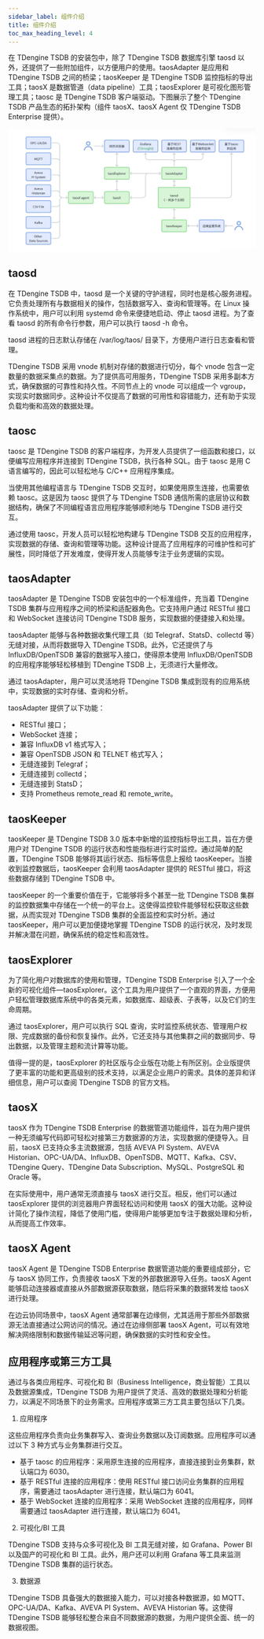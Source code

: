 ```yaml
---
sidebar_label: 组件介绍
title: 组件介绍
toc_max_heading_level: 4
---
```


在 TDengine TSDB 的安装包中，除了 TDengine TSDB 数据库引擎 taosd 以外，还提供了一些附加组件，以方便用户的使用。taosAdapter 是应用和 TDengine TSDB 之间的桥梁；taosKeeper 是 TDengine TSDB 监控指标的导出工具；taosX 是数据管道（data pipeline）工具；taosExplorer 是可视化图形管理工具；taosc 是 TDengine TSDB 客户端驱动。下图展示了整个 TDengine TSDB 产品生态的拓扑架构（组件 taosX、taosX Agent 仅 TDengine TSDB Enterprise 提供）。

![TDengine TSDB 产品生态拓扑架构](./tdengine-topology.png)

## taosd

在 TDengine TSDB 中，taosd 是一个关键的守护进程，同时也是核心服务进程。它负责处理所有与数据相关的操作，包括数据写入、查询和管理等。在 Linux 操作系统中，用户可以利用 systemd 命令来便捷地启动、停止 taosd 进程。为了查看 taosd 的所有命令行参数，用户可以执行 taosd -h 命令。

taosd 进程的日志默认存储在 /var/log/taos/ 目录下，方便用户进行日志查看和管理。

TDengine TSDB 采用 vnode 机制对存储的数据进行切分，每个 vnode 包含一定数量的数据采集点的数据。为了提供高可用服务，TDengine TSDB 采用多副本方式，确保数据的可靠性和持久性。不同节点上的 vnode 可以组成一个 vgroup，实现实时数据同步。这种设计不仅提高了数据的可用性和容错能力，还有助于实现负载均衡和高效的数据处理。

## taosc

taosc 是 TDengine TSDB 的客户端程序，为开发人员提供了一组函数和接口，以便编写应用程序并连接到 TDengine TSDB，执行各种 SQL。由于 taosc 是用 C 语言编写的，因此可以轻松地与 C/C++ 应用程序集成。

当使用其他编程语言与 TDengine TSDB 交互时，如果使用原生连接，也需要依赖 taosc。这是因为 taosc 提供了与 TDengine TSDB 通信所需的底层协议和数据结构，确保了不同编程语言应用程序能够顺利地与 TDengine TSDB 进行交互。

通过使用 taosc，开发人员可以轻松地构建与 TDengine TSDB 交互的应用程序，实现数据的存储、查询和管理等功能。这种设计提高了应用程序的可维护性和可扩展性，同时降低了开发难度，使得开发人员能够专注于业务逻辑的实现。

## taosAdapter

taosAdapter 是 TDengine TSDB 安装包中的一个标准组件，充当着 TDengine TSDB 集群与应用程序之间的桥梁和适配器角色。它支持用户通过 RESTful 接口和 WebSocket 连接访问 TDengine TSDB 服务，实现数据的便捷接入和处理。

taosAdapter 能够与各种数据收集代理工具（如 Telegraf、StatsD、collectd 等）无缝对接，从而将数据导入 TDengine TSDB。此外，它还提供了与 InfluxDB/OpenTSDB 兼容的数据写入接口，使得原本使用 InfluxDB/OpenTSDB 的应用程序能够轻松移植到 TDengine TSDB 上，无须进行大量修改。

通过 taosAdapter，用户可以灵活地将 TDengine TSDB 集成到现有的应用系统中，实现数据的实时存储、查询和分析。

taosAdapter 提供了以下功能：
- RESTful 接口；
- WebSocket 连接；
- 兼容 InfluxDB v1 格式写入；
- 兼容 OpenTSDB JSON 和 TELNET 格式写入；
- 无缝连接到 Telegraf；
- 无缝连接到 collectd；
- 无缝连接到 StatsD；
- 支持 Prometheus remote_read 和 remote_write。

## taosKeeper

taosKeeper 是 TDengine TSDB 3.0 版本中新增的监控指标导出工具，旨在方便用户对 TDengine TSDB 的运行状态和性能指标进行实时监控。通过简单的配置，TDengine TSDB 能够将其运行状态、指标等信息上报给 taosKeeper。当接收到监控数据后，taosKeeper 会利用 taosAdapter 提供的 RESTful 接口，将这些数据存储到 TDengine TSDB 中。

taosKeeper 的一个重要价值在于，它能够将多个甚至一批 TDengine TSDB 集群的监控数据集中存储在一个统一的平台上。这使得监控软件能够轻松获取这些数据，从而实现对 TDengine TSDB 集群的全面监控和实时分析。通过 taosKeeper，用户可以更加便捷地掌握 TDengine TSDB 的运行状况，及时发现并解决潜在问题，确保系统的稳定性和高效性。

## taosExplorer

为了简化用户对数据库的使用和管理，TDengine TSDB Enterprise 引入了一个全新的可视化组件—taosExplorer。这个工具为用户提供了一个直观的界面，方便用户轻松管理数据库系统中的各类元素，如数据库、超级表、子表等，以及它们的生命周期。

通过 taosExplorer，用户可以执行 SQL 查询，实时监控系统状态、管理用户权限、完成数据的备份和恢复操作。此外，它还支持与其他集群之间的数据同步、导出数据，以及管理主题和流计算等功能。

值得一提的是，taosExplorer 的社区版与企业版在功能上有所区别。企业版提供了更丰富的功能和更高级别的技术支持，以满足企业用户的需求。具体的差异和详细信息，用户可以查阅 TDengine TSDB 的官方文档。

## taosX

taosX 作为 TDengine TSDB Enterprise 的数据管道功能组件，旨在为用户提供一种无须编写代码即可轻松对接第三方数据源的方法，实现数据的便捷导入。目前，taosX 已支持众多主流数据源，包括 AVEVA PI System、AVEVA Historian、OPC-UA/DA、InfluxDB、OpenTSDB、MQTT、Kafka、CSV、TDengine Query、TDengine Data Subscription、MySQL、PostgreSQL 和 Oracle 等。

在实际使用中，用户通常无须直接与 taosX 进行交互。相反，他们可以通过 taosExplorer 提供的浏览器用户界面轻松访问和使用 taosX 的强大功能。这种设计简化了操作流程，降低了使用门槛，使得用户能够更加专注于数据处理和分析，从而提高工作效率。

## taosX Agent

taosX Agent 是 TDengine TSDB Enterprise 数据管道功能的重要组成部分，它与 taosX 协同工作，负责接收 taosX 下发的外部数据源导入任务。taosX Agent 能够启动连接器或直接从外部数据源获取数据，随后将采集的数据转发给 taosX 进行处理。

在边云协同场景中，taosX Agent 通常部署在边缘侧，尤其适用于那些外部数据源无法直接通过公网访问的情况。通过在边缘侧部署 taosX Agent，可以有效地解决网络限制和数据传输延迟等问题，确保数据的实时性和安全性。

## 应用程序或第三方工具

通过与各类应用程序、可视化和 BI（Business Intelligence，商业智能）工具以及数据源集成，TDengine TSDB 为用户提供了灵活、高效的数据处理和分析能力，以满足不同场景下的业务需求。应用程序或第三方工具主要包括以下几类。

1. 应用程序

这些应用程序负责向业务集群写入、查询业务数据以及订阅数据。应用程序可以通过以下 3 种方式与业务集群进行交互。
- 基于 taosc 的应用程序：采用原生连接的应用程序，直接连接到业务集群，默认端口为 6030。
- 基于 RESTful 连接的应用程序：使用 RESTful 接口访问业务集群的应用程序，需要通过 taosAdapter 进行连接，默认端口为 6041。
- 基于 WebSocket 连接的应用程序：采用 WebSocket 连接的应用程序，同样需要通过 taosAdapter 进行连接，默认端口为 6041。

2. 可视化/BI 工具

TDengine TSDB 支持与众多可视化及 BI 工具无缝对接，如 Grafana、Power BI 以及国产的可视化和 BI 工具。此外，用户还可以利用 Grafana 等工具来监测 TDengine TSDB 集群的运行状态。

3. 数据源

TDengine TSDB 具备强大的数据接入能力，可以对接各种数据源，如 MQTT、OPC-UA/DA、Kafka、AVEVA PI System、AVEVA Historian 等。这使得 TDengine TSDB 能够轻松整合来自不同数据源的数据，为用户提供全面、统一的数据视图。
